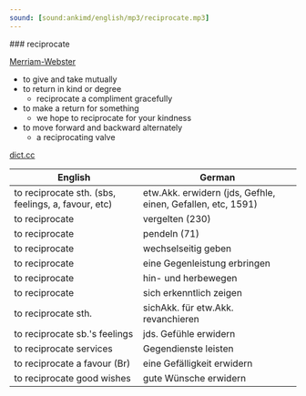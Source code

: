 ```yaml
---
sound: [sound:ankimd/english/mp3/reciprocate.mp3]
---
```


\### reciprocate

[Merriam-Webster](https://www.merriam-webster.com/dictionary/reciprocate)

- to give and take mutually
- to return in kind or degree
    - reciprocate a compliment gracefully
- to make a return for something
    - we hope to reciprocate for your kindness
- to move forward and backward alternately
    - a reciprocating valve

[dict.cc](https://www.dict.cc/reciprocate)

| English        | German       |
| -------------- | ------------ |
| to reciprocate sth. (sbs, feelings, a, favour, etc) | etw.Akk. erwidern (jds, Gefhle, einen, Gefallen, etc, 1591) |
| to reciprocate | vergelten (230) |
| to reciprocate | pendeln (71) |
| to reciprocate | wechselseitig geben |
| to reciprocate | eine Gegenleistung erbringen |
| to reciprocate | hin- und herbewegen |
| to reciprocate | sich erkenntlich zeigen |
| to reciprocate sth. | sichAkk. für etw.Akk. revanchieren |
| to reciprocate sb.'s feelings | jds. Gefühle erwidern |
| to reciprocate services | Gegendienste leisten |
| to reciprocate a favour (Br) | eine Gefälligkeit erwidern |
| to reciprocate good wishes | gute Wünsche erwidern |
